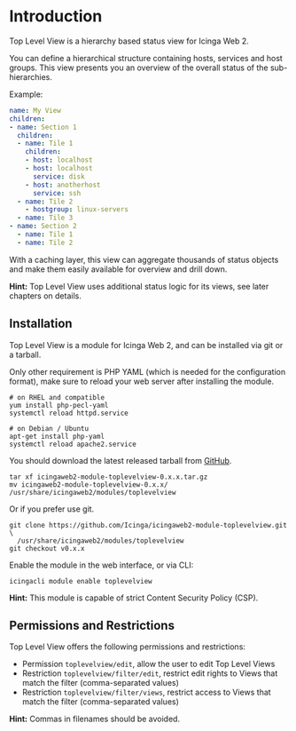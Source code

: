 Introduction
============

Top Level View is a hierarchy based status view for Icinga Web 2.

You can define a hierarchical structure containing hosts, services and host groups.
This view presents you an overview of the overall status of the sub-hierarchies.

Example:

```yaml
name: My View
children:
- name: Section 1
  children:
  - name: Tile 1
    children:
    - host: localhost
    - host: localhost
      service: disk
    - host: anotherhost
      service: ssh
  - name: Tile 2
    - hostgroup: linux-servers
  - name: Tile 3
- name: Section 2
  - name: Tile 1
  - name: Tile 2
```

With a caching layer, this view can aggregate thousands of status objects and make
them easily available for overview and drill down.

**Hint:** Top Level View uses additional status logic for its views, see later chapters on details.

## Installation

Top Level View is a module for Icinga Web 2, and can be installed via git or a tarball.

Only other requirement is PHP YAML (which is needed for the configuration format), make
sure to reload your web server after installing the module.

    # on RHEL and compatible
    yum install php-pecl-yaml
    systemctl reload httpd.service

    # on Debian / Ubuntu
    apt-get install php-yaml
    systemctl reload apache2.service

You should download the latest released tarball from [GitHub](https://github.com/Icinga/icingaweb2-module-toplevelview/releases).

    tar xf icingaweb2-module-toplevelview-0.x.x.tar.gz
    mv icingaweb2-module-toplevelview-0.x.x/ /usr/share/icingaweb2/modules/toplevelview

Or if you prefer use git.

    git clone https://github.com/Icinga/icingaweb2-module-toplevelview.git \
      /usr/share/icingaweb2/modules/toplevelview
    git checkout v0.x.x

Enable the module in the web interface, or via CLI:

    icingacli module enable toplevelview

**Hint:** This module is capable of strict Content Security Policy (CSP).

## Permissions and Restrictions

Top Level View offers the following permissions and restrictions:

* Permission `toplevelview/edit`, allow the user to edit Top Level Views
* Restriction `toplevelview/filter/edit`, restrict edit rights to Views that match the filter (comma-separated values)
* Restriction `toplevelview/filter/views`, restrict access to Views that match the filter (comma-separated values)

**Hint:** Commas in filenames should be avoided.
